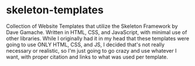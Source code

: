 # skeleton-templates
Collection of Website Templates that utilize the Skeleton Framework by Dave Gamache. Written in HTML, CSS, and JavaScript, with minimal use of other libraries. While I originally had it in my head that these templates were going to use ONLY HTML, CSS, and JS, I decided that's not really necessary or realistic, so I'm just going to go crazy and use whatever I want, with proper citation and links to what was used per template.
